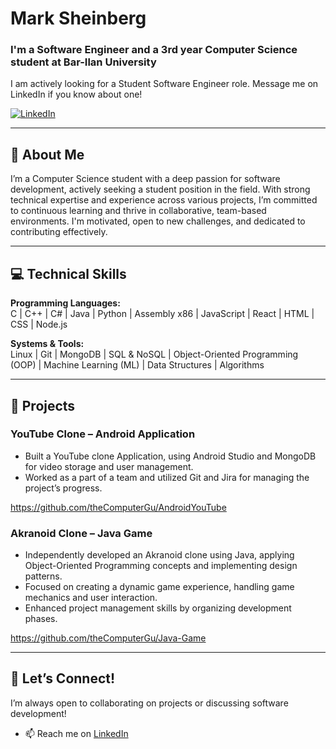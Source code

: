 # Mark Sheinberg
###  I'm a Software Engineer and a 3rd year Computer Science student at Bar-Ilan University

I am actively looking for a Student Software Engineer role. Message me on LinkedIn if you know about one!

[![LinkedIn](https://img.shields.io/badge/LinkedIn-0077B5?style=for-the-badge&logo=linkedin&logoColor=white)](https://www.linkedin.com/in/mark-sheinberg-658121248/)

---

## 👋 About Me  
I’m a Computer Science student with a deep passion for software development, actively seeking a student position in the field. With strong technical expertise and experience across various projects, I’m committed to continuous learning and thrive in collaborative, team-based environments. I'm motivated, open to new challenges, and dedicated to contributing effectively.

---

## 💻 Technical Skills  
**Programming Languages:**  
C | C++ | C# | Java | Python | Assembly x86 | JavaScript | React | HTML | CSS | Node.js  

**Systems & Tools:**  
Linux | Git | MongoDB | SQL & NoSQL | Object-Oriented Programming (OOP) | Machine Learning (ML) | Data Structures | Algorithms  

---

## 📂 Projects  

### YouTube Clone – Android Application
* Built a YouTube clone Application, using Android Studio and MongoDB for video storage and user 
management.
* Worked as a part of a team and utilized Git and Jira for managing the project’s progress.

https://github.com/theComputerGu/AndroidYouTube
### Akranoid Clone – Java Game
* Independently developed an Akranoid clone using Java, applying Object-Oriented Programming 
concepts and implementing design patterns.
* Focused on creating a dynamic game experience, handling game mechanics and user interaction.
* Enhanced project management skills by organizing development phases.
  
https://github.com/theComputerGu/Java-Game

---

## 🚀 Let’s Connect!  
I’m always open to collaborating on projects or discussing software development!  

- 📫 Reach me on [LinkedIn](https://www.linkedin.com/in/mark-sheinberg-658121248/)


